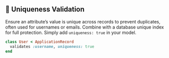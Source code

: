## 🔑 Uniqueness Validation

Ensure an attribute’s value is unique across records to prevent duplicates, often used for usernames or emails. Combine with a database unique index for full protection. Simply add `uniqueness: true` in your model.

```ruby
class User < ApplicationRecord
  validates :username, uniqueness: true
end
```
